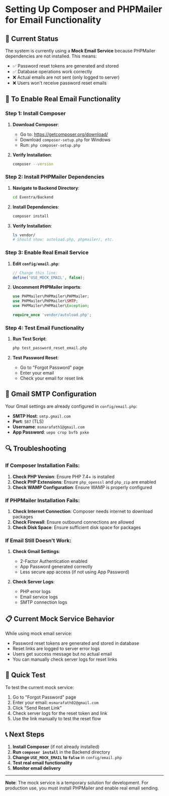# Setting Up Composer and PHPMailer for Email Functionality

## 🚨 Current Status
The system is currently using a **Mock Email Service** because PHPMailer dependencies are not installed. This means:
- ✅ Password reset tokens are generated and stored
- ✅ Database operations work correctly
- ❌ Actual emails are not sent (only logged to server)
- ❌ Users won't receive password reset emails

## 🔧 To Enable Real Email Functionality

### Step 1: Install Composer
1. **Download Composer**:
   - Go to: https://getcomposer.org/download/
   - Download `composer-setup.php` for Windows
   - Run: `php composer-setup.php`

2. **Verify Installation**:
   ```bash
   composer --version
   ```

### Step 2: Install PHPMailer Dependencies
1. **Navigate to Backend Directory**:
   ```bash
   cd Eventra/Backend
   ```

2. **Install Dependencies**:
   ```bash
   composer install
   ```

3. **Verify Installation**:
   ```bash
   ls vendor/
   # Should show: autoload.php, phpmailer/, etc.
   ```

### Step 3: Enable Real Email Service
1. **Edit `config/email.php`**:
   ```php
   // Change this line:
   define('USE_MOCK_EMAIL', false);
   ```

2. **Uncomment PHPMailer imports**:
   ```php
   use PHPMailer\PHPMailer\PHPMailer;
   use PHPMailer\PHPMailer\SMTP;
   use PHPMailer\PHPMailer\Exception;
   
   require_once 'vendor/autoload.php';
   ```

### Step 4: Test Email Functionality
1. **Run Test Script**:
   ```bash
   php test_password_reset_email.php
   ```

2. **Test Password Reset**:
   - Go to "Forgot Password" page
   - Enter your email
   - Check your email for reset link

## 📧 Gmail SMTP Configuration

Your Gmail settings are already configured in `config/email.php`:
- **SMTP Host**: `smtp.gmail.com`
- **Port**: `587` (TLS)
- **Username**: `msmarafath1@gmail.com`
- **App Password**: `uepo crop bvfb pxke`

## 🔍 Troubleshooting

### If Composer Installation Fails:
1. **Check PHP Version**: Ensure PHP 7.4+ is installed
2. **Check PHP Extensions**: Ensure `php_openssl` and `php_zip` are enabled
3. **Check WAMP Configuration**: Ensure WAMP is properly configured

### If PHPMailer Installation Fails:
1. **Check Internet Connection**: Composer needs internet to download packages
2. **Check Firewall**: Ensure outbound connections are allowed
3. **Check Disk Space**: Ensure sufficient disk space for packages

### If Email Still Doesn't Work:
1. **Check Gmail Settings**:
   - 2-Factor Authentication enabled
   - App Password generated correctly
   - Less secure app access (if not using App Password)

2. **Check Server Logs**:
   - PHP error logs
   - Email service logs
   - SMTP connection logs

## 📋 Current Mock Service Behavior

While using mock email service:
- Password reset tokens are generated and stored in database
- Reset links are logged to server error logs
- Users get success message but no actual email
- You can manually check server logs for reset links

## 🚀 Quick Test

To test the current mock service:
1. Go to "Forgot Password" page
2. Enter your email: `msmarafath02@gmail.com`
3. Click "Send Reset Link"
4. Check server logs for the reset token and link
5. Use the link manually to test the reset flow

## 📞 Next Steps

1. **Install Composer** (if not already installed)
2. **Run `composer install`** in the Backend directory
3. **Change `USE_MOCK_EMAIL` to `false`** in `config/email.php`
4. **Test real email functionality**
5. **Monitor email delivery**

---

**Note**: The mock service is a temporary solution for development. For production use, you must install PHPMailer and enable real email sending.
